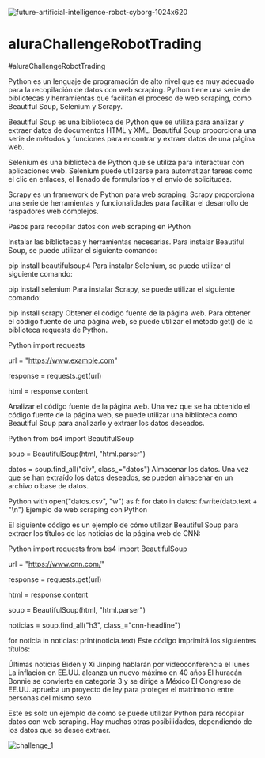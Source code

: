 ![future-artificial-intelligence-robot-cyborg-1024x620](https://github.com/Wanves/aluraChallengeRobotTrading/assets/107213869/238f4574-68a7-4fbe-a8c0-b6385546b505)

# aluraChallengeRobotTrading
#aluraChallengeRobotTrading

Python es un lenguaje de programación de alto nivel que es muy adecuado para la recopilación de datos con web scraping. Python tiene una serie de bibliotecas y herramientas que facilitan el proceso de web scraping, como Beautiful Soup, Selenium y Scrapy.

Beautiful Soup es una biblioteca de Python que se utiliza para analizar y extraer datos de documentos HTML y XML. Beautiful Soup proporciona una serie de métodos y funciones para encontrar y extraer datos de una página web.

Selenium es una biblioteca de Python que se utiliza para interactuar con aplicaciones web. Selenium puede utilizarse para automatizar tareas como el clic en enlaces, el llenado de formularios y el envío de solicitudes.

Scrapy es un framework de Python para web scraping. Scrapy proporciona una serie de herramientas y funcionalidades para facilitar el desarrollo de raspadores web complejos.

Pasos para recopilar datos con web scraping en Python

Instalar las bibliotecas y herramientas necesarias.
Para instalar Beautiful Soup, se puede utilizar el siguiente comando:

pip install beautifulsoup4
Para instalar Selenium, se puede utilizar el siguiente comando:

pip install selenium
Para instalar Scrapy, se puede utilizar el siguiente comando:

pip install scrapy
Obtener el código fuente de la página web.
Para obtener el código fuente de una página web, se puede utilizar el método get() de la biblioteca requests de Python.

Python
import requests

url = "https://www.example.com"

response = requests.get(url)

html = response.content

Analizar el código fuente de la página web.
Una vez que se ha obtenido el código fuente de la página web, se puede utilizar una biblioteca como Beautiful Soup para analizarlo y extraer los datos deseados.

Python
from bs4 import BeautifulSoup

soup = BeautifulSoup(html, "html.parser")

datos = soup.find_all("div", class_="datos")
Almacenar los datos.
Una vez que se han extraído los datos deseados, se pueden almacenar en un archivo o base de datos.

Python
with open("datos.csv", "w") as f:
    for dato in datos:
        f.write(dato.text + "\n")
Ejemplo de web scraping con Python

El siguiente código es un ejemplo de cómo utilizar Beautiful Soup para extraer los títulos de las noticias de la página web de CNN:

Python
import requests
from bs4 import BeautifulSoup

url = "https://www.cnn.com/"

response = requests.get(url)

html = response.content

soup = BeautifulSoup(html, "html.parser")

noticias = soup.find_all("h3", class_="cnn-headline")

for noticia in noticias:
    print(noticia.text)
Este código imprimirá los siguientes títulos:

Últimas noticias
Biden y Xi Jinping hablarán por videoconferencia el lunes
La inflación en EE.UU. alcanza un nuevo máximo en 40 años
El huracán Bonnie se convierte en categoría 3 y se dirige a México
El Congreso de EE.UU. aprueba un proyecto de ley para proteger el matrimonio entre personas del mismo sexo

Este es solo un ejemplo de cómo se puede utilizar Python para recopilar datos con web scraping. Hay muchas otras posibilidades, dependiendo de los datos que se desee extraer.

![challenge_1](https://github.com/Wanves/aluraChallengeRobotTrading/assets/107213869/b682961c-b809-4c77-a2d1-799fe6860593)
